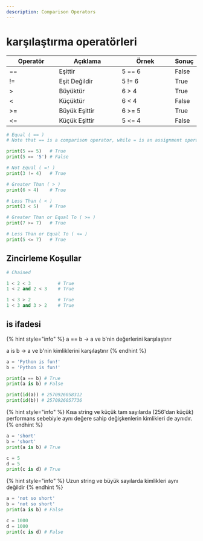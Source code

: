 ```yaml
---
description: Comparison Operators
---
```


# karşılaştırma operatörleri



<table><thead><tr><th width="137">Operatör</th><th width="187">Açıklama</th><th width="161">Örnek</th><th>Sonuç</th></tr></thead><tbody><tr><td>==</td><td>Eşittir</td><td>5 == 6</td><td>False</td></tr><tr><td>!=</td><td>Eşit Değildir</td><td>5 != 6</td><td>True</td></tr><tr><td>></td><td>Büyüktür</td><td>6 > 4</td><td>True</td></tr><tr><td>&#x3C;</td><td>Küçüktür</td><td>6 &#x3C; 4</td><td>False</td></tr><tr><td>>=</td><td>Büyük Eşittir</td><td>6 >= 5</td><td>True</td></tr><tr><td>&#x3C;=</td><td>Küçük Eşittir</td><td>5 &#x3C;= 4</td><td>False</td></tr></tbody></table>

```python
# Equal ( == )
# Note that == is a comparison operator, while = is an assignment operator

print(5 == 5)   # True
print(5 == '5') # False

# Not Equal ( =! )
print(3 != 4)   # True

# Greater Than ( > )
print(6 > 4)    # True

# Less Than ( < )
print(3 < 5)    # True

# Greater Than or Equal To ( >= )
print(7 >= 7)   # True

# Less Than or Equal To ( <= )
print(5 <= 7)   # True
```

## Zincirleme Koşullar

```python
# Chained

1 < 2 < 3          # True
1 < 2 and 2 < 3    # True

1 < 3 > 2          # True
1 < 3 and 3 > 2    # True
```

## is ifadesi

{% hint style="info" %}
a == b -> a ve b'nin değerlerini karşılaştırır&#x20;

a is b -> a ve b'nin kimliklerini karşılaştırır
{% endhint %}

```python
a = 'Python is fun!'
b = 'Python is fun!'

print(a == b) # True
print(a is b) # False

print(id(a)) # 2570926058312
print(id(b)) # 2570926057736
```

{% hint style="info" %}
Kısa string ve küçük tam sayılarda (256'dan küçük) performans sebebiyle aynı değere sahip değişkenlerin kimlikleri de aynıdır.
{% endhint %}

```python
a = 'short'
b = 'short'
print(a is b) # True

c = 5
d = 5
print(c is d) # True
```

{% hint style="info" %}
Uzun string ve büyük sayılarda kimlikleri aynı değildir
{% endhint %}

```python
a = 'not so short'
b = 'not so short'
print(a is b) # False

c = 1000
d = 1000
print(c is d) # False
```
